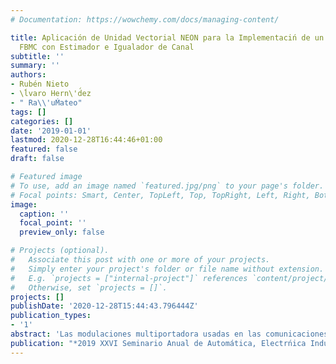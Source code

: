 ```yaml
---
# Documentation: https://wowchemy.com/docs/managing-content/

title: Aplicación de Unidad Vectorial NEON para la Implementaciń de un Transmultiplexor
  FBMC con Estimador e Igualador de Canal
subtitle: ''
summary: ''
authors:
- Rubén Nieto
- \ĺvaro Hern\'d́ez
- " Ra\\'uḾateo"
tags: []
categories: []
date: '2019-01-01'
lastmod: 2020-12-28T16:44:46+01:00
featured: false
draft: false

# Featured image
# To use, add an image named `featured.jpg/png` to your page's folder.
# Focal points: Smart, Center, TopLeft, Top, TopRight, Left, Right, BottomLeft, Bottom, BottomRight.
image:
  caption: ''
  focal_point: ''
  preview_only: false

# Projects (optional).
#   Associate this post with one or more of your projects.
#   Simply enter your project's folder or file name without extension.
#   E.g. `projects = ["internal-project"]` references `content/project/deep-learning/index.md`.
#   Otherwise, set `projects = []`.
projects: []
publishDate: '2020-12-28T15:44:43.796444Z'
publication_types:
- '1'
abstract: 'Las modulaciones multiportadora usadas en las comunicaciones PLC (Power-Line Communications), como Filter-Bank Multi-Carrier (FBMC), permiten enlaces de comunicación de banda ancha y mejoran la comunicación a través del canal PLC, a expensas de añadir complejidad al sistema. El principal inconveniente de las mismas es el canal de comunicación PLC, ruidoso y con notables interferencias. Para compensar esos efectos adversos introducidos en el canal, en la etapa de recepción se incluye en ocasiones un estimador de canal y un igualador, a costa de incrementar la carga computacional y la complejidad del sistema en la etapa de recepción. Este trabajo propone el uso de la unidad vectorial NEON, disponible en ciertos Systems-on-Chip (SoC), para realizar el cálculo de la estimación de canal PLC, con el objetivo de estudiar la viabilidad de alcanzar una arquitectura HW/SW para la implementación de un transmultiplexor FBMC con estimador e igualador de canal. Los resultados de este estudio incluyen la evaluación del tiempo que consume la unidad vectorial NEON en el cálculo de la FFT (Fast Fourier Transform) y diferentes operaciones vectoriales, como la suma o multiplicación entre vectores. Se presenta la aceleración que supone el uso de la unidad vectorial NEON frente a la codificación en C sin uso de la misma. Por último, se proporciona el consumo de recursos que tendría el cálculo de una FFT similar implementada en hardware específico para completar la comparación.'
publication: "*2019 XXVI Seminario Anual de Automática, Electrńica Industrial e Instrumentación (SAAEI)*"
---
```


